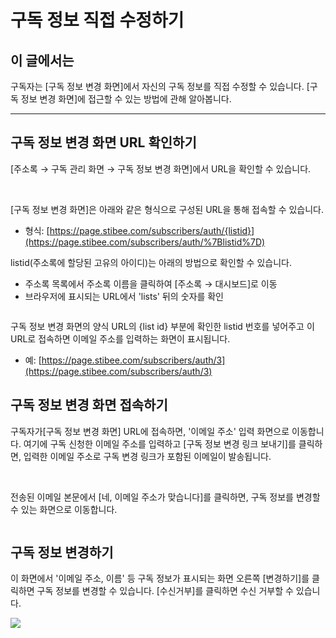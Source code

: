 # 구독 정보 직접 수정하기

## 이 글에서는

구독자는 \[구독 정보 변경 화면]에서 자신의 구독 정보를 직접 수정할 수 있습니다. \[구독 정보 변경 화면]에 접근할 수 있는 방법에 관해 알아봅니다.

***

## 구독 정보 변경 화면 URL 확인하기

\[주소록 → 구독 관리 화면 → 구독 정보 변경 화면]에서 URL을 확인할 수 있습니다.

<figure><img src="https://help.stibee.com/hc/article_attachments/4756506709903/6270c292180ba.png" alt=""><figcaption></figcaption></figure>

\
&#x20;\[구독 정보 변경 화면]은 아래와 같은 형식으로 구성된 URL을 통해 접속할 수 있습니다.

* 형식: [https://page.stibee.com/subscribers/auth/{listid}](https://page.stibee.com/subscribers/auth/%7Blistid%7D)

listid(주소록에 할당된 고유의 아이디)는 아래의 방법으로 확인할 수 있습니다.

* 주소록 목록에서 주소록 이름을 클릭하여 \[주소록 → 대시보드]로 이동
* 브라우저에 표시되는 URL에서 'lists' 뒤의 숫자를 확인

<figure><img src="https://help.stibee.com/hc/article_attachments/4756511327887/6270c2944e12a.png" alt=""><figcaption></figcaption></figure>

구독 정보 변경 화면의 양식 URL의 {list id} 부분에 확인한 listid 번호를 넣어주고 이 URL로 접속하면 이메일 주소를 입력하는 화면이 표시됩니다.

* 예: [https://page.stibee.com/subscribers/auth/3](https://page.stibee.com/subscribers/auth/3)



## 구독 정보 변경 화면 접속하기

구독자가\[구독 정보 변경 화면] URL에 접속하면, '이메일 주소' 입력 화면으로 이동합니다. 여기에 구독 신청한 이메일 주소를 입력하고 \[구독 정보 변경 링크 보내기]를 클릭하면, 입력한 이메일 주소로 구독 변경 링크가 포함된 이메일이 발송됩니다.

<figure><img src="https://help.stibee.com/hc/article_attachments/4756506767759/6270c2967c6ee.png" alt=""><figcaption></figcaption></figure>

\
전송된 이메일 본문에서 \[네, 이메일 주소가 맞습니다]를 클릭하면, 구독 정보를 변경할 수 있는 화면으로 이동합니다.

<figure><img src="https://help.stibee.com/hc/article_attachments/4756511370511/6270c297eb8b4.png" alt=""><figcaption></figcaption></figure>



## 구독 정보 변경하기

이 화면에서 '이메일 주소, 이름' 등 구독 정보가 표시되는 화면 오른쪽 \[변경하기]를 클릭하면 구독 정보를 변경할 수 있습니다. \[수신거부]를 클릭하면 수신 거부할 수 있습니다.

![](https://help.stibee.com/hc/article\_attachments/4756506818575/6270c299b4491.png)
